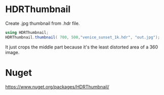 # HDRThumbnail

Create .jpg thumbnail from .hdr file.

```c#
using HDRThumbnail;
HDRThumbnail.thumbnail( 700, 500,"venice_sunset_1k.hdr", "out.jpg");
```
It just crops the middle part because it's the least distorted area of a 360 image.

# Nuget

https://www.nuget.org/packages/HDRThumbnail/
